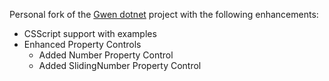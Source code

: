 Personal fork of the [Gwen dotnet](code.google.com/p/gwen-dotnet) project with the following enhancements:

* CSScript support with examples
* Enhanced Property Controls
  * Added Number Property Control
  * Added SlidingNumber Property Control